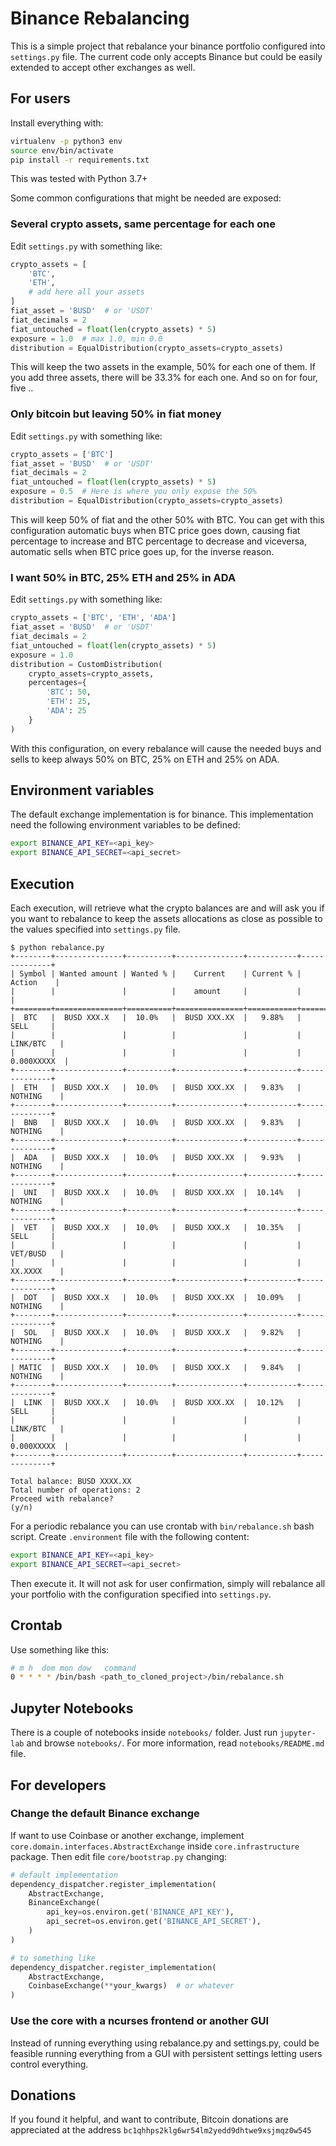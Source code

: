 # Binance Rebalancing
This is a simple project that rebalance your binance portfolio configured into `settings.py` file. The current code only accepts Binance but could be easily extended to accept other exchanges as well.

## For users

Install everything with:
```bash
virtualenv -p python3 env
source env/bin/activate
pip install -r requirements.txt
```

This was tested with Python 3.7+

Some common configurations that might be needed are exposed:

### Several crypto assets, same percentage for each one
Edit `settings.py` with something like:
```python
crypto_assets = [
    'BTC',
    'ETH',
    # add here all your assets
]
fiat_asset = 'BUSD'  # or 'USDT'
fiat_decimals = 2
fiat_untouched = float(len(crypto_assets) * 5)
exposure = 1.0  # max 1.0, min 0.0
distribution = EqualDistribution(crypto_assets=crypto_assets)
```
This will keep the two assets in the example, 50% for each one of them. If you add three assets, there will be 33.3% for each one. And so on for four, five .. 

### Only bitcoin but leaving 50% in fiat money
Edit `settings.py` with something like:
```python
crypto_assets = ['BTC']
fiat_asset = 'BUSD'  # or 'USDT'
fiat_decimals = 2
fiat_untouched = float(len(crypto_assets) * 5)
exposure = 0.5  # Here is where you only expose the 50%
distribution = EqualDistribution(crypto_assets=crypto_assets)
```
This will keep 50% of fiat and the other 50% with BTC. You can get with this configuration automatic buys when BTC price goes down, causing fiat percentage to increase and BTC percentage to decrease and viceversa, automatic sells when BTC price goes up, for the inverse reason.

### I want 50% in BTC, 25% ETH and 25% in ADA
Edit `settings.py` with something like:
```python
crypto_assets = ['BTC', 'ETH', 'ADA']
fiat_asset = 'BUSD'  # or 'USDT'
fiat_decimals = 2
fiat_untouched = float(len(crypto_assets) * 5)
exposure = 1.0
distribution = CustomDistribution(
    crypto_assets=crypto_assets,
    percentages={
        'BTC': 50,
        'ETH': 25,
        'ADA': 25
    }
)
```
With this configuration, on every rebalance will cause the needed buys and sells to keep always 50% on BTC, 25% on ETH and 25% on ADA.

## Environment variables
The default exchange implementation is for binance. This implementation need the following environment variables to be defined:

```bash
export BINANCE_API_KEY=<api_key>
export BINANCE_API_SECRET=<api_secret>
```

## Execution

Each execution, will retrieve what the crypto balances are and will ask you if you want to rebalance to keep the assets allocations as close as possible to the values specified into `settings.py` file.

```
$ python rebalance.py 
+--------+---------------+----------+---------------+-----------+--------------+
| Symbol | Wanted amount | Wanted % |    Current    | Current % |    Action    |
|        |               |          |    amount     |           |              |
+========+===============+==========+===============+===========+==============+
|  BTC   |  BUSD XXX.X   |  10.0%   |  BUSD XXX.XX  |   9.88%   |     SELL     |
|        |               |          |               |           |   LINK/BTC   |
|        |               |          |               |           |  0.000XXXXX  |
+--------+---------------+----------+---------------+-----------+--------------+
|  ETH   |  BUSD XXX.X   |  10.0%   |  BUSD XXX.XX  |   9.83%   |   NOTHING    |
+--------+---------------+----------+---------------+-----------+--------------+
|  BNB   |  BUSD XXX.X   |  10.0%   |  BUSD XXX.XX  |   9.83%   |   NOTHING    |
+--------+---------------+----------+---------------+-----------+--------------+
|  ADA   |  BUSD XXX.X   |  10.0%   |  BUSD XXX.XX  |   9.93%   |   NOTHING    |
+--------+---------------+----------+---------------+-----------+--------------+
|  UNI   |  BUSD XXX.X   |  10.0%   |  BUSD XXX.XX  |  10.14%   |   NOTHING    |
+--------+---------------+----------+---------------+-----------+--------------+
|  VET   |  BUSD XXX.X   |  10.0%   |  BUSD XXX.X   |  10.35%   |     SELL     |
|        |               |          |               |           |   VET/BUSD   |
|        |               |          |               |           |   XX.XXXX    |
+--------+---------------+----------+---------------+-----------+--------------+
|  DOT   |  BUSD XXX.X   |  10.0%   |  BUSD XXX.XX  |  10.09%   |   NOTHING    |
+--------+---------------+----------+---------------+-----------+--------------+
|  SOL   |  BUSD XXX.X   |  10.0%   |  BUSD XXX.X   |   9.82%   |   NOTHING    |
+--------+---------------+----------+---------------+-----------+--------------+
| MATIC  |  BUSD XXX.X   |  10.0%   |  BUSD XXX.X   |   9.84%   |   NOTHING    |
+--------+---------------+----------+---------------+-----------+--------------+
|  LINK  |  BUSD XXX.X   |  10.0%   |  BUSD XXX.XX  |  10.12%   |     SELL     |
|        |               |          |               |           |   LINK/BTC   |
|        |               |          |               |           |  0.000XXXXX  |
+--------+---------------+----------+---------------+-----------+--------------+

Total balance: BUSD XXXX.XX
Total number of operations: 2
Proceed with rebalance?
(y/n)
```

For a periodic rebalance you can use crontab with `bin/rebalance.sh` bash script. Create `.environment` file with the following content:

```bash
export BINANCE_API_KEY=<api_key>
export BINANCE_API_SECRET=<api_secret>
```

Then execute it. It will not ask for user confirmation, simply will rebalance all your portfolio with the configuration specified into `settings.py`.

## Crontab

Use something like this:

```bash
# m h  dom mon dow   command
0 * * * * /bin/bash <path_to_cloned_project>/bin/rebalance.sh
```

## Jupyter Notebooks
There is a couple of notebooks inside `notebooks/` folder. Just run `jupyter-lab` and browse `notebooks/`. For more information, read `notebooks/README.md` file. 

## For developers

### Change the default Binance exchange
If want to use Coinbase or another exchange, implement `core.domain.interfaces.AbstractExchange` inside `core.infrastructure` package. Then edit file `core/bootstrap.py` changing:
```python
# default implementation
dependency_dispatcher.register_implementation(
    AbstractExchange,
    BinanceExchange(
        api_key=os.environ.get('BINANCE_API_KEY'),
        api_secret=os.environ.get('BINANCE_API_SECRET'),
    )
)

# to something like
dependency_dispatcher.register_implementation(
    AbstractExchange,
    CoinbaseExchange(**your_kwargs)  # or whatever
)
```

### Use the core with a ncurses frontend or another GUI
Instead of running everything using rebalance.py and settings.py, could be feasible running everything from a GUI with persistent settings letting users control everything.


## Donations

If you found it helpful, and want to contribute, Bitcoin donations are appreciated at the address `bc1qhhps2klg6wr54lm2yedd9dhtwe9xsjmqz0w545`
